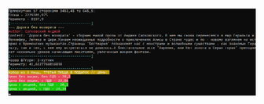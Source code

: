 ![image](https://raw.githubusercontent.com/Umelioni/888/c9e79ceae127fae921c7581e096eb93525d2c382/Screenshots/Lab3.png) 